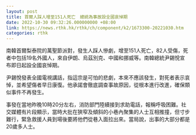 ```yaml
---
layout: post
title: 首爾人踩人增至151人死亡　總統為事故設全國哀悼期
date: 2022-10-30 09:32:26.000000000 +08:00
link: https://news.rthk.hk/rthk/ch/component/k2/1673300-20221030.htm
categories: rthk
---
```


南韓首爾梨泰院的萬聖節派對，發生人踩人慘劇，增至151人死亡，82人受傷，死者中包括19名外國人，來自伊朗、烏茲別克、中國和挪威等。南韓總統尹錫悅宣布即日起設全國哀悼期。

尹錫悅發表全國電視講話，指這宗是可怕的悲劇，本來不應該發生，對死者表示哀悼，並希望傷者早日康復。他承諾會徹底調查事故原因，從根本進行改進，確保類似事件不再發生。

事發在當地昨晚10時20分左右，消防部門陸續接到求助電話，報稱呼吸困難。社交媒體有片段顯示，當時大批在狹窄及傾斜的小巷內聚集的人士互相推撞，但寸步難行，緊急救援人員到場後要將他們從巷入面拉出來。當局說，出事的大部分都是20歲多人士。
